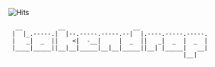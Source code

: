 ![Hits](https://hitcounter.pythonanywhere.com/count/tag.svg?url=https%3A%2F%2Fgithub.com%2Ftankmek%2Fguacamole-docker-compose)

```
  __          __                   __
 |  |_.-----.|  |--.-----.-----.--|  |.----.-----.-----.
 |   _|  _  ||    <|  -__|     |  _  ||   _|  _  |  _  |
 |____|_____||__|__|_____|__|__|_____||__| |_____|   __|
                                                 |__|

```
